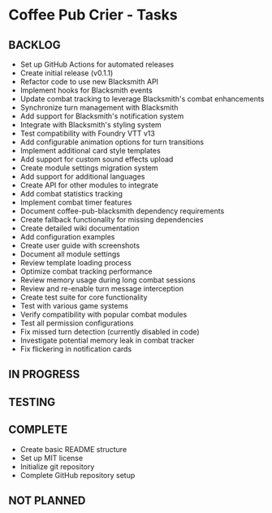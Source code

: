 # Coffee Pub Crier - Tasks

## BACKLOG
- Set up GitHub Actions for automated releases
- Create initial release (v0.1.1)
- Refactor code to use new Blacksmith API
- Implement hooks for Blacksmith events
- Update combat tracking to leverage Blacksmith's combat enhancements
- Synchronize turn management with Blacksmith
- Add support for Blacksmith's notification system
- Integrate with Blacksmith's styling system
- Test compatibility with Foundry VTT v13
- Add configurable animation options for turn transitions
- Implement additional card style templates
- Add support for custom sound effects upload
- Create module settings migration system
- Add support for additional languages
- Create API for other modules to integrate
- Add combat statistics tracking
- Implement combat timer features
- Document coffee-pub-blacksmith dependency requirements
- Create fallback functionality for missing dependencies
- Create detailed wiki documentation
- Add configuration examples
- Create user guide with screenshots
- Document all module settings
- Review template loading process
- Optimize combat tracking performance
- Review memory usage during long combat sessions
- Review and re-enable turn message interception
- Create test suite for core functionality
- Test with various game systems
- Verify compatibility with popular combat modules
- Test all permission configurations
- Fix missed turn detection (currently disabled in code)
- Investigate potential memory leak in combat tracker
- Fix flickering in notification cards

## IN PROGRESS

## TESTING

## COMPLETE
- Create basic README structure
- Set up MIT license
- Initialize git repository
- Complete GitHub repository setup

## NOT PLANNED

